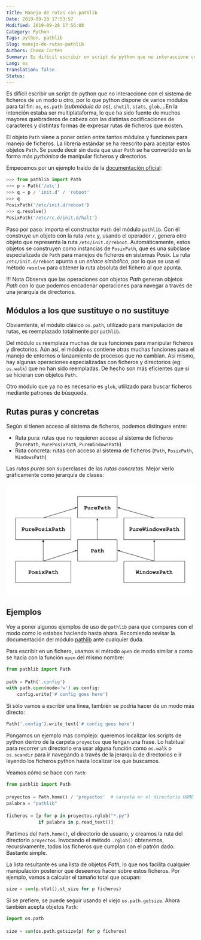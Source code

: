 ```yaml
---
Title: Manejo de rutas con pathlib
Date: 2019-09-28 17:53:57
Modified: 2019-09-28 17:56:08
Category: Python
Tags: python, pathlib
Slug: manejo-de-rutas-pathlib
Authors: Chema Cortés
Summary: Es difícil escribir un script de python que no interaccione con el sistema de ficheros de un modo u otro, por lo que python dispone de varios módulos para tal fin. El objeto `Path` viene a poner orden entre tantos módulos y funciones para manejo de ficheros. Se puede decir sin duda que usar `Path` se ha convertido en la forma más _pythónica_ de manipular ficheros y directorios.
Lang: es
Translation: false
Status:
---
```


Es difícil escribir un script de python que no interaccione con el sistema de ficheros de un modo u otro, por lo que python dispone de varios módulos para tal fin: `os`, `os.path` (_submódulo de os_), `shutil`, `stats`, `glob`,...En la intención estaba ser multiplataforma, lo que ha sido fuente de muchos mayores quebraderos de cabeza con las distintas codificaciones de caracteres y distintas formas de expresar rutas de ficheros que existen.

El objeto `Path` viene a poner orden entre tantos módulos y funciones para manejo de ficheros. La librería estándar se ha reescrito para aceptar estos objetos `Path`. Se puede decir sin duda que usar `Path` se ha convertido en la forma más _pythónica_ de manipular ficheros y directorios.

Empecemos por un ejemplo traído de la [documentación oficial][pathlib]:

```python
>>> from pathlib import Path
>>> p = Path('/etc')
>>> q = p / 'init.d' / 'reboot'
>>> q
PosixPath('/etc/init.d/reboot')
>>> q.resolve()
PosixPath('/etc/rc.d/init.d/halt')
```

Paso por paso: importa el constructor `Path` del módulo `pathlib`. Con él construye un objeto con la ruta `/etc` y, usando el operador `/`, genera otro objeto que representa la ruta `/etc/init.d/reboot`. Automáticamente, estos objetos se construyen como instancias de `PosixPath`, que es una subclase especializada de `Path` para manejos de ficheros en sistemas Posix. La ruta `/etc/init.d/reboot` apunta a un _enlace simbólico_, por lo que se usa el método `resolve` para obtener la ruta absoluta del fichero al que apunta.

!!! Nota
    Observa que las operaciones con objetos _Path_ generan objetos _Path_ con lo que podemos encadenar operaciones para navegar a través de una jerarquía de directorios.

## Módulos a los que sustituye o no sustituye

Obviamtente, el módulo clásico `os.path`, utilizado para manipulación de rutas, es reemplazado totalmente por `pathlib`.

Del módulo `os` reemplaza muchas de sus funciones para manipular ficheros y directorios. Aún así, el módulo `os` contiene otras muchas funciones para el manejo de entornos o lanzamiento de procesos que no cambian. Así mismo, hay algunas operaciones especializadas con ficheros y directorios (eg: `os.walk`) que no han sido reempladas. De hecho son más eficientes que si se hicieran con objetos `Path`.

Otro módulo que ya no es necesario es `glob`, utilizado para buscar ficheros mediante patrones de búsqueda.

## Rutas puras y concretas

Según si tienen acceso al sistema de ficheros, podemos distingure entre:

- Ruta pura: rutas que no requieren acceso al sistema de ficheros (`PurePath`, `PurePosixPath`, `PureWindowsPath`)
- Ruta concreta: rutas con acceso al sistema de ficheros (`Path`, `PosixPath`, `WindowsPath`)

Las _rutas puras_ son superclases de las _rutas concretas_. Mejor verlo gráficamente como jerarquía de clases:

![Jerarquía de clases Path](/pictures/pathlib-inheritance.png)

## Ejemplos

Voy a poner algunos ejemplos de uso de `pathlib` para que compares con el modo como lo estabas haciendo hasta ahora. Recomiendo revisar la documentación del módulo [pathlib][] ante cualquier duda.

Para escribir en un fichero, usamos el método `open` de modo similar a como se hacía con la función `open` del mismo nombre:

```python
from pathlib import Path

path = Path('.config')
with path.open(mode='w') as config:
    config.write('# config goes here')
```

Si sólo vamos a escribir una línea, también se podría hacer de un modo más directo:

```python
Path('.config').write_text('# config goes here')
```

Pongamos un ejemplo más complejo: queremos localizar los scripts de python dentro de la carpeta `proyectos` que tengan una frase. Lo habitual para recorrer un directorio era usar alguna función como `os.walk` o `os.scandir` para ir navegando a través de la jerarquía de directorios e ir leyendo los ficheros python hasta localizar los que buscamos.

Veamos cómo se hace con `Path`:

```python
from pathlib import Path

proyectos = Path.home() / 'proyectos'  # carpeta en el directorio HOME
palabra = "pathlib"

ficheros = [p for p in proyectos.rglob("*.py")
            if palabra in p.read_text()]
```

Partimos del `Path.home()`, el directorio de usuario, y creamos la ruta del directorio `proyectos`. Invocando el método `.rglob()` obtenemos, recursivamente, todos los ficheros que cumplan con el patrón dado. Bastante simple.

La lista resultante es una lista de objetos _Path_, lo que nos facilita cualquier manipulación posterior que deseemos hacer sobre estos ficheros. Por ejemplo, vamos a calcular el tamaño total que ocupan:

```python
size = sum(p.stat().st_size for p ficheros)
```

Si se prefiere, se puede seguir usando el viejo `os.path.getsize`. Ahora también acepta objetos `Path`:

```python
import os.path

size = sum(os.path.getsize(p) for p ficheros)
```

[pathlib]: https://docs.python.org/3.7/library/pathlib.html "Documentación del módulo pathlib"
